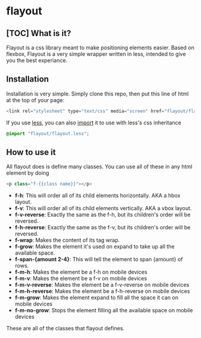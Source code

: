 flayout
=======
[TOC]
What is it?
-----------
Flayout is a css library meant to make positioning elements easier.
Based on flexbox, Flayout is a very simple wrapper written in less, intended to give you the best experiance.

Installation
------------
Installation is very simple.
Simply clone this repo, then put this line of html at the top of your page:
```js
<link rel="stylesheet" type="text/css" media="screen" href="flayout/flayout.css.css">
```
If you use [less](http://lesscss.org), you can also [import](http://lesscss.org/features/#import-atrules-feature) it to use with less's css inheritance
```css
@import "flayout/flayout.less";
```

How to use it
------------
All flayout does is define many classes. You can use all of these in any html element by doing
```js
<p class="f-{{class name}}"></p>
```
- **f-h**: This will order all of its child elements horizontally. AKA a hbox layout.
- **f-v**: This will order all of its child elements vertically. AKA a vbox layout.
- **f-v-reverse**: Exactly the same as the f-h, but its children's order will be reversed.
- **f-h-reverse**: Exactly the same as the f-v, but its children's order will be reversed.
- **f-wrap**: Makes the content of its tag wrap.
- **f-grow**: Makes the element it's used on expand to take up all the available space.
- **f-span-{amount 2-4}**: This will tell the element to span {amount} of rows.
- **f-m-h**: Makes the element be a f-h on mobile devices
- **f-m-v**: Makes the element be a f-v on mobile devices
- **f-m-v-reverse**: Makes the element be a f-v-reverse on mobile devices
- **f-m-h-reverse**: Makes the element be a f-h-reverse on mobile devices
- **f-m-grow**: Makes the element expand to fill all the space it can on mobile devices
- **f-m-no-grow**: Stops the element filling all the available space on mobile devices

These are all of the classes that flayout defines.
